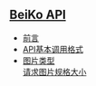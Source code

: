 <aside class="sidebar">
<h1 class="app-name"><a class="app-name-link" data-nosearch="" href="/">BeiKo API</a></h1>
<div class="sidebar-nav">
<ul>
<li class="active">
<a class="section-link" href="#/main/?id=前言" title="前言">前言</a></li><li class="">
<a class="section-link" href="#/main/?id=api基本调用格式" title="API基本调用格式">API基本调用格式</a></li><li class="">
<a class="section-link" href="#/main/?id=图片类型" title="图片类型">图片类型</a></li>
<a class="section-link" href="#/main/?id=请求图片规格大小" title="请求图片规格大小">请求图片规格大小</a></li>
<!--
<li><a class="section-link" href="#/main/?id=json基础调用格式" title="json基础调用格式">json基础调用格式</a></li>
<li><a class="section-link" href="#/main/?id=json进阶格式" title="json进阶格式">json进阶格式</a></li></ul></li>
-->
